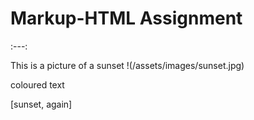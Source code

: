 # Markup-HTML Assignment #
:---:

This is a picture of a sunset !(/assets/images/sunset.jpg)

coloured text

[sunset, again]
